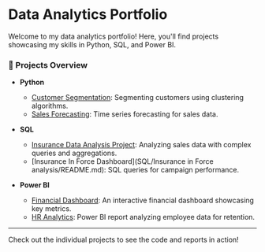 # Data Analytics Portfolio

Welcome to my data analytics portfolio! Here, you'll find projects showcasing my skills in Python, SQL, and Power BI.

### 📁 Projects Overview

- **Python**
  - [Customer Segmentation](Python/Customer_Segmentation/README.md): Segmenting customers using clustering algorithms.
  - [Sales Forecasting](Python/Sales_Forecasting/README.md): Time series forecasting for sales data.

- **SQL**
  - [Insurance Data Analysis Project](SQL/Insurance%20Events%20and%20Comments%20for%20Lender/README.md): Analyzing sales data with complex queries and aggregations.
  - [Insurance In Force Dashboard](SQL/Insurance in Force analysis/README.md): SQL queries for campaign performance.

- **Power BI**
  - [Financial Dashboard](PowerBI/Financial_Report/README.md): An interactive financial dashboard showcasing key metrics.
  - [HR Analytics](PowerBI/HR_Analytics/README.md): Power BI report analyzing employee data for retention.

---

Check out the individual projects to see the code and reports in action!
